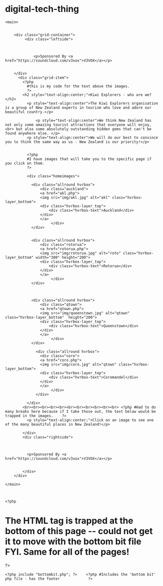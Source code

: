# digital-tech-thing
<?php include "topbit.php"; ?>    <?php #Includes the 'top bit' file - has the header and the nav bar.         ?>
	<main>
		

		<div class="grid-container">
			 <div class="leftside">
		 
			
			 
				 <p>Sponsored By <a href="https://soundcloud.com/v3vox">V3VOX</a></p>
	
			
		</div>
		  <div class="grid-item">
			<?php 
			  #this is my code for the text above the images.
			  ?>
			<h2 style="text-align:center;">Kiwi Explorers - who are we?</h2>
			  <p style="text-align:center">The Kiwi Explorers organisation is a group of New Zealand experts in tourism who love and adore our beautiful country.</p>
				  
				  <p style="text-align:center">We think New Zealand has not only some amazing tourist attractions that everyone will enjoy,<br> but also some absolutely outstanding hidden gems that can't be found anywhere else. </p> 
			  <p style="text-align:center">We will do our best to convince you to think the same way as us - New Zealand is our priority!</p>
			
			
			  <?php 
			  #I have images that will take you to the specific page if you click on them.
			  ?>
			  
			  <div class="homeimages">
				  
				<div class="allround hvrbox">
					<div class="auckland">
					<a href="akl.php">
					<img src="img/akl.jpg" alt="akl" class="hvrbox-layer_bottom">
					<div class="hvrbox-layer_top">
						<div class="hvrbox-text">Auckland</div>
					</div>
					</a>
						 </div>
				</div>
				 
				  
				<div class="allround hvrbox">
					<div class="rotorua">
					<a href="rotorua.php">
					<img src="img/rotorua.jpg" alt="roto" class="hvrbox-layer_bottom" width="300" height="200">
					<div class="hvrbox-layer_top">
						<div class="hvrbox-text">Rotorua</div>
					</div>
					</a>
						 </div>
				</div>
				  
				  
				  
				<div class="allround hvrbox">
					<div class="qtown">
					<a href="qtown.php">
					<img src="img/queenstown.jpg" alt="qtown" class="hvrbox-layer_bottom"  height="200">
					<div class="hvrbox-layer_top">
						<div class="hvrbox-text">Queenstown</div>
					</div>
					</a>
						 </div>
				</div>
				  
				  <div class="allround hvrbox">
					<div class="coro">
					<a href="coro.php">
					<img src="img/coro.jpg" alt="qtown" class="hvrbox-layer_bottom">
					<div class="hvrbox-layer_top">
						<div class="hvrbox-text">Coromandel</div>
					</div>
					</a>
						 </div>
				  </div>
				  
			  </div>
			<br><br><br><br><br><br><br><br><br><br><br> <?php #Had to do many breaks here because if I take those out, the text below would be trapped in the images.    ?>
			  <p style="text-align:center;">Click on an image to see one of the many beautiful places in New Zealand!</p>
			  
			</div>
			<div class="rightside">
		  
			  
			  
			  <p>Sponsored By <a href="https://soundcloud.com/v3vox">V3VOX</a></p>
			
			
			</div>  
		</div>
		
	</main>
	

	
	<?php

# The HTML tag is trapped at the bottom of this page -- could not get it to move with the bottom bit file FYI. Same for all of the pages!

?>
	
	
	
	
	
	<?php include "bottombit.php"; ?>    <?php #Includes the 'bottom bit' php file - has the footer             ?>
	
	
	
	
